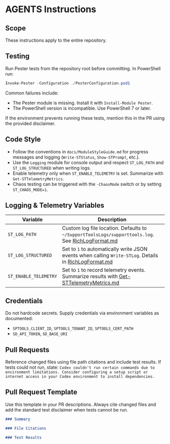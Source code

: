 # AGENTS Instructions

## Scope
These instructions apply to the entire repository.

## Testing
Run Pester tests from the repository root before committing. In PowerShell run:

```powershell
Invoke-Pester -Configuration ./PesterConfiguration.psd1
```

Common failures include:

- The Pester module is missing. Install it with `Install-Module Pester`.
- The PowerShell version is incompatible. Use PowerShell 7 or later.

If the environment prevents running these tests, mention this in the PR using the provided disclaimer.

## Code Style
- Follow the conventions in `docs/ModuleStyleGuide.md` for progress messages and logging (`Write-STStatus`, `Show-STPrompt`, etc.).
- Use the `Logging` module for console output and respect `ST_LOG_PATH` and `ST_LOG_STRUCTURED` when writing logs.
- Enable telemetry only when `ST_ENABLE_TELEMETRY` is set. Summarize with `Get-STTelemetryMetrics`.
- Chaos testing can be triggered with the `-ChaosMode` switch or by setting `ST_CHAOS_MODE=1`.

## Logging & Telemetry Variables

| Variable | Description |
|----------|-------------|
| `ST_LOG_PATH` | Custom log file location. Defaults to `~/SupportToolsLogs/supporttools.log`. See [RichLogFormat.md](docs/Logging/RichLogFormat.md) |
| `ST_LOG_STRUCTURED` | Set to `1` to automatically write JSON events when calling `Write-STLog`. Details in [RichLogFormat.md](docs/Logging/RichLogFormat.md) |
| `ST_ENABLE_TELEMETRY` | Set to `1` to record telemetry events. Summarize results with [Get-STTelemetryMetrics.md](docs/Telemetry/Get-STTelemetryMetrics.md) |

## Credentials
Do not hardcode secrets. Supply credentials via environment variables as documented:
- `SPTOOLS_CLIENT_ID`, `SPTOOLS_TENANT_ID`, `SPTOOLS_CERT_PATH`
- `SD_API_TOKEN`, `SD_BASE_URI`

## Pull Requests
Reference changed files using file path citations and include test results. If tests could not run, state: `Codex couldn't run certain commands due to environment limitations. Consider configuring a setup script or internet access in your Codex environment to install dependencies.`
## Pull Request Template
Use this template in your PR descriptions. Always cite changed files and add the standard test disclaimer when tests cannot be run.

```markdown
### Summary

### File Citations

### Test Results
```
